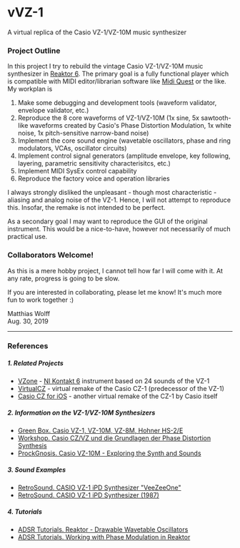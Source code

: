 # vVZ-1
A virtual replica of the Casio VZ-1/VZ-10M music synthesizer

### Project Outline
In this project I try to rebuild the vintage Casio VZ-1/VZ-10M music synthesizer in [Reaktor 6](https://www.native-instruments.com/en/products/komplete/synths/reaktor-6). The primary goal is a fully functional player which is compatible with MIDI editor/librarian software like [Midi Quest](https://squest.com/Products/MidiQuest12/index.html) or the like. My workplan is
1. Make some debugging and development tools (waveform validator, envelope validator, etc.)
2. Reproduce the 8 core waveforms of VZ-1/VZ-10M (1x sine, 5x sawtooth-like waveforms created by Casio's Phase Distortion Modulation, 1x white noise, 1x pitch-sensitive narrow-band noise)
3. Implement the core sound engine (wavetable oscillators, phase and ring modulators, VCAs, oscillator circuits)
4. Implement control signal generators (amplitude envelope, key following, layering, parametric sensitivity characterisitcs, etc.)
5. Implement MIDI SysEx control capability
6. Reproduce the factory voice and operation libraries

I always strongly disliked the unpleasant - though most characteristic - aliasing and analog noise of the VZ-1. Hence, I will not attempt to reproduce this. Insofar, the remake is not intended to be perfect.

As a secondary goal I may want to reproduce the GUI of the original instrument. This would be a nice-to-have, however not necessarily of much practical use.

### Collaborators Welcome!
As this is a mere hobby project, I cannot tell how far I will come with it. At any rate, progress is going to be slow.

If you are interested in collaborating, please let me know! It's much more fun to work together :)

Matthias Wolff<br>
Aug. 30, 2019

----------

### References
##### 1. Related Projects
* [VZone](https://www.youtube.com/watch?v=PaXGQDl-uco) - [NI Kontakt 6](https://www.native-instruments.com/en/products/komplete/samplers/kontakt-6/) instrument based on 24 sounds of the VZ-1
* [VirtualCZ](https://www.amazona.de/test-plugin-boutique-virtualcz-phase-distortion-synthesizer/) - virtual remake of the Casio CZ-1 (predecessor of the VZ-1)
* [Casio CZ for iOS](https://www.amazona.de/test-casio-cz-virtueller-phase-distortion-synth-ios/) - another virtual remake of the CZ-1 by Casio itself

##### 2. Information on the VZ-1/VZ-10M Synthesizers
* [Green Box. Casio VZ-1, VZ-10M, VZ-8M, Hohner HS-2/E](https://www.amazona.de/green-box-casio-vz-1-vz-10m-vz-8m-hohner-hs-2-e/)
* [Workshop. Casio CZ/VZ und die Grundlagen der Phase Distortion Synthesis](https://www.amazona.de/workshop-casio-czvz-und-die-grundlagen-der-phase-distortion-synthesis/)
* [ProckGnosis. Casio VZ-10M - Exploring the Synth and Sounds](https://www.youtube.com/watch?v=YF16PshtaMs)

##### 3. Sound Examples
* [RetroSound. CASIO VZ-1 iPD Synthesizer "VeeZeeOne"](https://www.youtube.com/watch?v=mWFKpTlMaYM)
* [RetroSound. CASIO VZ-1 iPD Synthesizer (1987)](https://www.youtube.com/watch?v=LVG_FVgP7yU)

##### 4. Tutorials
* [ADSR Tutorials. Reaktor - Drawable Wavetable Oscillators](https://www.youtube.com/watch?v=TtkViDlVx-Y)
* [ADSR Tutorials. Working with Phase Modulation in Reaktor](https://www.youtube.com/watch?v=I1u2WKA9p3c)